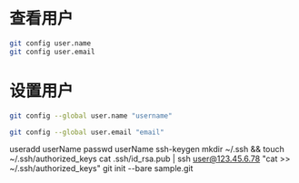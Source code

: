 # 查看用户

``` bash
git config user.name
git config user.email
```

# 设置用户

``` bash
git config --global user.name "username"

git config --global user.email "email"
```
useradd userName
passwd userName
ssh-keygen
mkdir ~/.ssh && touch ~/.ssh/authorized_keys
cat .ssh/id_rsa.pub | ssh user@123.45.6.78 "cat >> ~/.ssh/authorized_keys"
git init --bare sample.git

